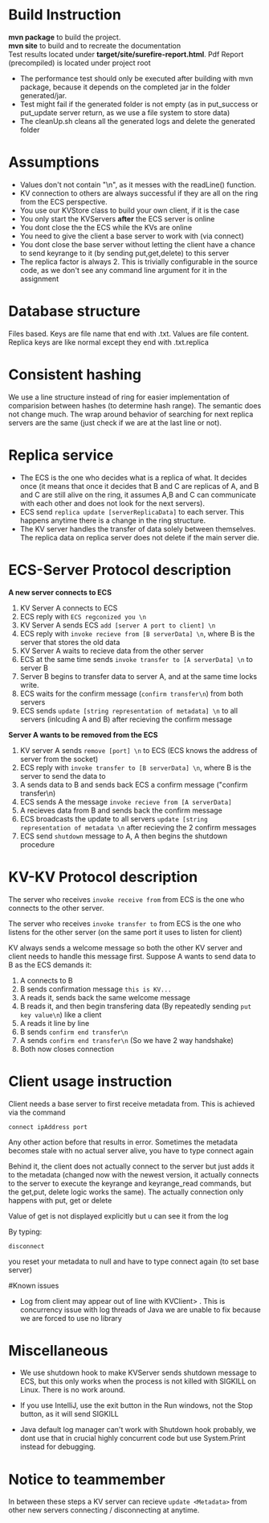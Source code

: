 # Build Instruction

**mvn package** to build the project.  
**mvn site** to build and to recreate the documentation  
Test results located under **target/site/surefire-report.html**. Pdf Report (precompiled) is located under project root  

- The performance test should only be executed after building with mvn package, because it depends on the completed jar in the folder generated/jar.
- Test might fail if the generated folder is not empty (as in put_success or put_update server return, as we use a file system to store data)
- The cleanUp.sh cleans all the generated logs and delete the generated folder

# Assumptions

- Values don't not contain "\n", as it messes with the readLine() function.
- KV connection to others are always successful if they are all on the ring from the ECS perspective.
- You use our KVStore class to build your own client, if it is the case
- You only start the KVServers **after** the ECS server is online
- You dont close the the ECS while the KVs are online
- You need to give the client a base server to work with (via connect)
- You dont close the base server without letting the client have a chance to send keyrange to it (by sending put,get,delete)
to this server
- The replica factor is always 2. This is trivially configurable in the source code, as we don't see any command line argument
for it in the assignment

# Database structure

Files based. Keys are file name that end with .txt. Values are file content. Replica keys are like normal except they end with
.txt.replica

# Consistent hashing

We use a line structure instead of ring for easier implementation of comparision between hashes (to determine hash range).
The semantic does not change much. The wrap around behavior of searching for next replica servers are the same (just check if we are at the last line or not).

# Replica service

- The ECS is the one who decides what is a replica of what. It decides once (it means that once it decides that B and C are replicas of A,
and B and C are still alive on the ring, it assumes A,B and C can communicate with each other and does not look for the next servers).
- ECS send `replica update [serverReplicaData]` to each server. This happens anytime there is a change in the ring structure.
- The KV server handles the transfer of data solely between themselves. The replica data on replica server does not delete if the main server die.

# ECS-Server Protocol description

**A new server connects to ECS**
1. KV Server A connects to ECS
2. ECS reply with `ECS regconized you \n`
3. KV Server A sends ECS `add [server A port to client] \n`
4. ECS reply with `invoke recieve from [B serverData] \n`, where B is the server that stores the old data
5. KV Server A waits to recieve data from the other server
6. ECS at the same time sends `invoke transfer to [A serverData] \n` to server B
7. Server B begins to transfer data to server A, and at the same time locks write.
8. ECS waits for the confirm message (`confirm transfer\n`) from both servers
9. ECS sends `update [string representation of metadata] \n` to all servers (inlcuding A and B) after recieving the confirm message
 
**Server A wants to be removed from the ECS**
1. KV server A sends `remove [port] \n` to ECS (ECS knows the address of server from the socket)
2. ECS reply with `invoke transfer to [B serverData] \n`, where B is the server to send the data to
3. A sends data to B and sends back ECS a confirm message ("confirm transfer\n)
4. ECS sends A the message `invoke recieve from [A serverData]`
5. A recieves data from B and sends back the confirm message
6. ECS broadcasts the update to all servers  `update [string representation of metadata \n` after recieving the 2 confirm messages
7. ECS send `shutdown` message to A, A then begins the shutdown procedure

# KV-KV Protocol description

The server who receives `invoke receive from` from ECS is the one who connects to the other server.

The server who receives `invoke transfer to` from ECS is the one who listens for the other server (on the same port it uses to listen for client)

KV always sends a welcome message so both the other KV server and client needs to handle this message first. Suppose A
wants to send data to B as the ECS demands it:

1. A connects to B
2. B sends confirmation message `this is KV...`
3. A reads it, sends back the same welcome message
4. B reads it, and then begin transfering data (By repeatedly sending `put key value\n`) like a client
5. A reads it line by line
6. B sends `confirm end transfer\n`
7. A sends `confirm end transfer\n` (So we have 2 way handshake)
8. Both now closes connection

# Client usage instruction

Client needs a base server to first receive metadata from. This is achieved via the command

`connect ipAddress port`

Any other action before that results in error. Sometimes the metadata becomes stale with no actual server
alive, you have to type connect again

Behind it, the client does not actually connect to the server but just adds it to the metadata (changed now with the newest
version, it actually connects to the server to execute the keyrange and keyrange_read commands, but the get,put, delete logic works the same). The actually connection
only happens with put, get or delete

Value of get is not displayed explicitly but u can see it from the log

By typing:

`disconnect`

you reset your metadata to null and have to type connect again (to set base server)

#Known issues

- Log from client may appear out of line with KVClient> . This is concurrency issue with log threads
of Java we are unable to fix because we are forced to use no library

# Miscellaneous

- We use shutdown hook to make KVServer sends shutdown message to ECS, but this only works when
the process is not killed with SIGKILL on Linux. There is no work around.

- If you use IntelliJ, use the exit button in the Run windows, not the Stop button, as it will send SIGKILL

- Java default log manager can't work with Shutdown hook probably, we dont use that in crucial highly
concurrent code but use System.Print instead for debugging.

# Notice to teammember


In between these steps a KV server can recieve `update <Metadata>` from other new servers connecting / disconnecting at anytime.
